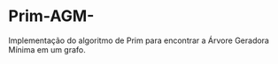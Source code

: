 # Prim-AGM-
Implementação do algoritmo de Prim para encontrar a Árvore Geradora Mínima em um grafo.
